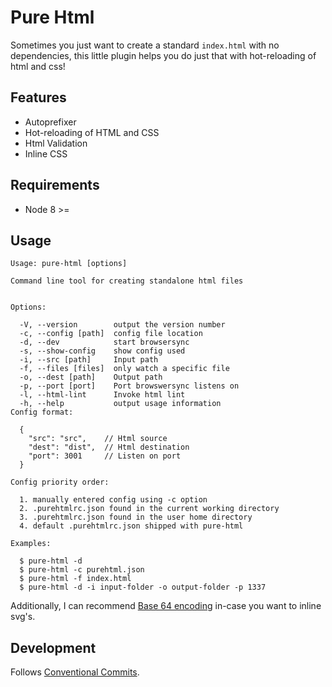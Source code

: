 # Pure Html

Sometimes you just want to create a standard `index.html` with no dependencies, this little plugin helps you do just that with hot-reloading of html and css!

## Features

* Autoprefixer
* Hot-reloading of HTML and CSS
* Html Validation
* Inline CSS

## Requirements

* Node 8 >=

## Usage

```
Usage: pure-html [options]

Command line tool for creating standalone html files


Options:

  -V, --version        output the version number
  -c, --config [path]  config file location
  -d, --dev            start browsersync
  -s, --show-config    show config used
  -i, --src [path]     Input path
  -f, --files [files]  only watch a specific file
  -o, --dest [path]    Output path
  -p, --port [port]    Port browswersync listens on
  -l, --html-lint      Invoke html lint
  -h, --help           output usage information
Config format:

  {
    "src": "src",    // Html source
    "dest": "dist",  // Html destination
    "port": 3001     // Listen on port
  }

Config priority order:

  1. manually entered config using -c option
  2. .purehtmlrc.json found in the current working directory
  3. .purehtmlrc.json found in the user home directory
  4. default .purehtmlrc.json shipped with pure-html

Examples:

  $ pure-html -d
  $ pure-html -c purehtml.json
  $ pure-html -f index.html
  $ pure-html -d -i input-folder -o output-folder -p 1337

```

Additionally, I can recommend [Base 64 encoding](http://b64.io/) in-case you want to inline svg's.

## Development

Follows [Conventional Commits](https://conventionalcommits.org/).


